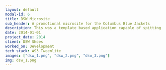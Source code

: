 ```yaml
---
layout: default
modal-id: 6
title: DSW Microsite
sub_header: A promotional microsite for the Columbus Blue Jackets
description: This was a template based application capable of spitting out multiple versions of itself (i.e. a custom lesson) with custom content, images and sounds.  The end product was a Scorm package.  The core of this project was built using Html, CSS/SASS, Javascript/Jquery, and XML.  The deployment of this project was done through the use of an ant-build script in conjunction with custom bat/cmd files that allowed me to deploy multiple versions of the site from the same code base and package each deployment into a Scorm package.
date: 2014-01-01
project_date: 2014
client: DSW Shoes
worked_on: Development
tech_stack: AS3 Tweenlite
images: ["dsw_1.png", "dsw_2.png", "dsw_3.png"]
img: dsw_1.png
---
```

